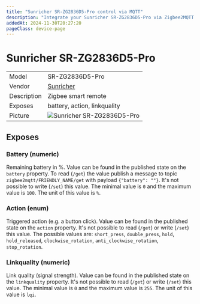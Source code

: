 ```yaml
---
title: "Sunricher SR-ZG2836D5-Pro control via MQTT"
description: "Integrate your Sunricher SR-ZG2836D5-Pro via Zigbee2MQTT with whatever smart home infrastructure you are using without the vendor's bridge or gateway."
addedAt: 2024-11-30T20:27:20
pageClass: device-page
---
```


<!-- !!!! -->
<!-- ATTENTION: This file is auto-generated through docgen! -->
<!-- You can only edit the "Notes"-Section between the two comment lines "Notes BEGIN" and "Notes END". -->
<!-- Do not use h1 or h2 heading within "## Notes"-Section. -->
<!-- !!!! -->

# Sunricher SR-ZG2836D5-Pro

|     |     |
|-----|-----|
| Model | SR-ZG2836D5-Pro  |
| Vendor  | [Sunricher](/supported-devices/#v=Sunricher)  |
| Description | Zigbee smart remote |
| Exposes | battery, action, linkquality |
| Picture | ![Sunricher SR-ZG2836D5-Pro](https://www.zigbee2mqtt.io/images/devices/SR-ZG2836D5-Pro.png) |


<!-- Notes BEGIN: You can edit here. Add "## Notes" headline if not already present. -->


<!-- Notes END: Do not edit below this line -->




## Exposes

### Battery (numeric)
Remaining battery in %.
Value can be found in the published state on the `battery` property.
To read (`/get`) the value publish a message to topic `zigbee2mqtt/FRIENDLY_NAME/get` with payload `{"battery": ""}`.
It's not possible to write (`/set`) this value.
The minimal value is `0` and the maximum value is `100`.
The unit of this value is `%`.

### Action (enum)
Triggered action (e.g. a button click).
Value can be found in the published state on the `action` property.
It's not possible to read (`/get`) or write (`/set`) this value.
The possible values are: `short_press`, `double_press`, `hold`, `hold_released`, `clockwise_rotation`, `anti_clockwise_rotation`, `stop_rotation`.

### Linkquality (numeric)
Link quality (signal strength).
Value can be found in the published state on the `linkquality` property.
It's not possible to read (`/get`) or write (`/set`) this value.
The minimal value is `0` and the maximum value is `255`.
The unit of this value is `lqi`.

